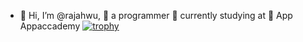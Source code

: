 - 👋 Hi, I’m @rajahwu, 👀 a programmer 🌱 currently studying at 💞️ App Appaccademy
[![trophy](https://github-profile-trophy.vercel.app/?username=ryo-ma&theme=darkhub&row=4&column=4)](https://github.com/ryo-ma/github-profile-trophy)
<!---
rajahwu/rajahwu is a ✨ special ✨ repository because its `README.md` (this file) appears on your GitHub profile.
You can click the Preview link to take a look at your changes.
--->
